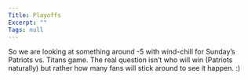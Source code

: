 ```yaml
---
Title: Playoffs
Excerpt: ""
Tags: null
---
```

<div class="Section1"> <p>So we are looking at something around -5 with wind-chill for Sunday&rsquo;s Patriots vs. Titans game. The real question isn&rsquo;t who will win (Patriots naturally) but rather how many fans will stick around to see it happen. :)&nbsp;</p></div>